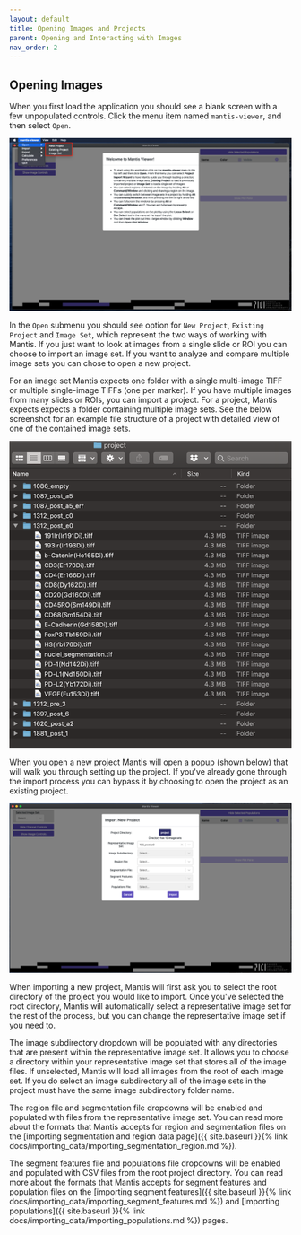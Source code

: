 ```yaml
---
layout: default
title: Opening Images and Projects
parent: Opening and Interacting with Images
nav_order: 2
---
```


## Opening Images

When you first load the application you should see a blank screen with a few unpopulated controls. Click the menu item named `mantis-viewer`, and then select `Open`.

![Application Load](../../assets/images/application_load.png)

In the `Open` submenu you should see option for `New Project`, `Existing Project` and `Image Set`, which represent the two ways of working with Mantis. If you just want to look at images from a single slide or ROI you can choose to import an image set. If you want to analyze and compare multiple image sets you can chose to open a new project.

For an image set Mantis expects one folder with a single multi-image TIFF or multiple single-image TIFFs (one per marker). If you have multiple images from many slides or ROIs, you can import a project. For a project, Mantis expects expects a folder containing multiple image sets. See the below screenshot for an example file structure of a project with detailed view of one of the contained image sets.

![Application Load](../../assets/images/project_structure.png)

When you open a new project Mantis will open a popup (shown below) that will walk you through setting up the project. If you've already gone through the import process you can bypass it by choosing to open the project as an existing project.

![Application Load](../../assets/images/new_project.png)

When importing a new project, Mantis will first ask you to select the root directory of the project you would like to import. Once you've selected the root directory, Mantis will automatically select a representative image set for the rest of the process, but you can change the representative image set if you need to.

The image subdirectory dropdown will be populated with any directories that are present within the representative image set. It allows you to choose a directory within your representative image set that stores all of the image files. If unselected, Mantis will load all images from the root of each image set. If you do select an image subdirectory all of the image sets in the project must have the same image subdirectory folder name.

The region file and segmentation file dropdowns will be enabled and populated with files from the representative image set. You can read more about the formats that Mantis accepts for region and segmentation files on the [importing segmentation and region data page]({{ site.baseurl }}{% link docs/importing_data/importing_segmentation_region.md %}).

The segment features file and populations file dropdowns will be enabled and populated with CSV files from the root project directory. You can read more about the formats that Mantis accepts for segment features and population files on the [importing segment features]({{ site.baseurl }}{% link docs/importing_data/importing_segment_features.md %}) and [importing populations]({{ site.baseurl }}{% link docs/importing_data/importing_populations.md %}) pages.